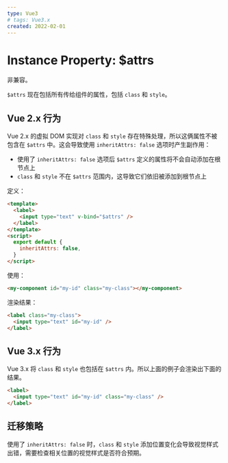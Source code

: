 ```yaml
---
type: Vue3
# tags: Vue3.x
created: 2022-02-01
---
```


# Instance Property: $attrs

非兼容。

`$attrs` 现在包括所有传给组件的属性，包括 `class` 和 `style`。

## Vue 2.x 行为

Vue 2.x 的虚拟 DOM 实现对 `class` 和 `style` 存在特殊处理，所以这俩属性不被包含在 `$attrs` 中。这会导致使用 `inheritAttrs: false` 选项时产生副作用：

- 使用了 `inheritAttrs: false` 选项后 `$attrs` 定义的属性将不会自动添加在根节点上
- `class` 和 `style` 不在 `$attrs` 范围内，这导致它们依旧被添加到根节点上

定义：

```html
<template>
  <label>
    <input type="text" v-bind="$attrs" />
  </label>
</template>
<script>
  export default {
    inheritAttrs: false,
  }
</script>
```

使用：

```html
<my-component id="my-id" class="my-class"></my-component>
```

渲染结果：

```html
<label class="my-class">
  <input type="text" id="my-id" />
</label>
```

## Vue 3.x 行为

Vue 3.x 将 `class` 和 `style` 也包括在 `$attrs` 内。所以上面的例子会渲染出下面的结果。

```html
<label>
  <input type="text" id="my-id" class="my-class" />
</label>
```

## 迁移策略

使用了 `inheritAttrs: false` 时，`class` 和 `style` 添加位置变化会导致视觉样式出错，需要检查相关位置的视觉样式是否符合预期。
